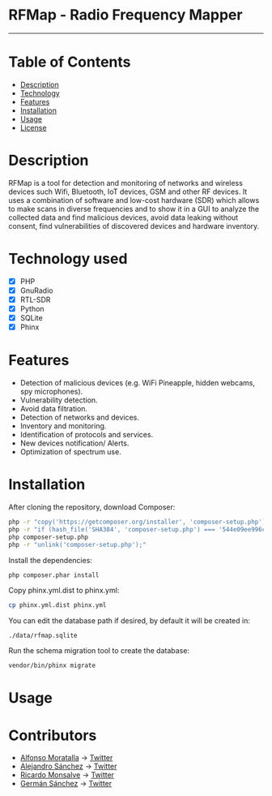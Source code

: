 
# RFMap - Radio Frequency Mapper

----------


# Table of Contents
* [Description](https://github.com/onticsoluciones/RFMap#description)
* [Technology](https://github.com/onticsoluciones/RFMap#technology-used)
* [Features](https://github.com/onticsoluciones/RFMap#features)
* [Installation](https://github.com/onticsoluciones/RFMap#installation)
* [Usage](https://github.com/onticsoluciones/RFMap#usage)
* [License](https://github.com/onticsoluciones/RFMap/blob/master/LICENSE)

# Description

RFMap is a tool for detection and monitoring of networks and wireless devices such Wifi, Bluetooth, IoT devices, GSM and other RF devices.
It uses a combination of software and low-cost hardware (SDR) which allows to make scans in diverse frequencies and to show it in a GUI to analyze the collected data and find malicious devices, avoid data leaking without consent, find vulnerabilities of discovered devices and hardware inventory. 

# Technology used

- [x] PHP
- [x] GnuRadio
- [x] RTL-SDR
- [x] Python
- [x] SQLite
- [x] Phinx

# Features

 - Detection of malicious devices (e.g. WiFi Pineapple, hidden webcams, spy microphones). 
 - Vulnerability detection.
 - Avoid data filtration.
 - Detection of networks and devices.
 - Inventory and monitoring.
 - Identification of protocols and services.     
 - New devices notification/ Alerts.      
 - Optimization of spectrum use.     

# Installation

After cloning the repository, download Composer:

```bash
php -r "copy('https://getcomposer.org/installer', 'composer-setup.php');"
php -r "if (hash_file('SHA384', 'composer-setup.php') === '544e09ee996cdf60ece3804abc52599c22b1f40f4323403c44d44fdfdd586475ca9813a858088ffbc1f233e9b180f061') { echo 'Installer verified'; } else { echo 'Installer corrupt'; unlink('composer-setup.php'); } echo PHP_EOL;"
php composer-setup.php
php -r "unlink('composer-setup.php');"
```

Install the dependencies:

```bash
php composer.phar install
```

Copy phinx.yml.dist to phinx.yml:

```bash
cp phinx.yml.dist phinx.yml
```

You can edit the database path if desired, by default it will be created in:

```
./data/rfmap.sqlite
```

Run the schema migration tool to create the database:

```bash
vendor/bin/phinx migrate
```

# Usage


# Contributors

* [Alfonso Moratalla](https://github.com/alfonsomoratalla) -> [Twitter](https://twitter.com/alfonso_ng)
* [Alejandro Sánchez](https://github.com/alsanchez) -> [Twitter](https://twitter.com/alsanchez_)
* [Ricardo Monsalve](https://github.com/ricarmon) -> [Twitter](https://twitter.com/ricarmonsalve)
* [Germán Sánchez](https://github.com/yercito) -> [Twitter](https://twitter.com/yeroncio)
